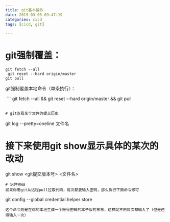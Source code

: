 ```yaml
---
title: git基本操作
date: 2019-03-05 09:47:19
categories: cicd
tags: [cicd, git]

---
```


# git强制覆盖：

```
git fetch --all
 git reset --hard origin/master
git pull
```
git强制覆盖本地命令（单条执行）：

 ```
git fetch --all && git reset --hard origin/master && git pull

```

# git查看某个文件的提交历史
```
git log --pretty=oneline 文件名

# 接下来使用git show显示具体的某次的改动
git show <git提交版本号> <文件名>
```
# 记住密码
如果你用git从远程pull拉取代码，每次都要输入密码，那么执行下面命令即可
```
git config --global credential.helper store
```
这个命令则是在你的本地生成一个账号密码的本子似的东东，这样就不用每次都输入了（但是还得输入一次）
